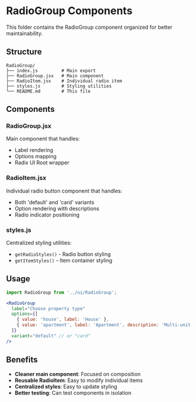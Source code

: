 # RadioGroup Components

This folder contains the RadioGroup component organized for better maintainability.

## Structure

```
RadioGroup/
├── index.js         # Main export
├── RadioGroup.jsx   # Main component
├── RadioItem.jsx    # Individual radio item
├── styles.js        # Styling utilities
└── README.md        # This file
```

## Components

### RadioGroup.jsx
Main component that handles:
- Label rendering
- Options mapping
- Radix UI Root wrapper

### RadioItem.jsx  
Individual radio button component that handles:
- Both 'default' and 'card' variants
- Option rendering with descriptions
- Radio indicator positioning

### styles.js
Centralized styling utilities:
- `getRadioStyles()` - Radio button styling
- `getItemStyles()` - Item container styling

## Usage

```jsx
import RadioGroup from '../ui/RadioGroup';

<RadioGroup
  label="Choose property type"
  options={[
    { value: 'house', label: 'House' },
    { value: 'apartment', label: 'Apartment', description: 'Multi-unit building' }
  ]}
  variant="default" // or "card"
/>
```

## Benefits

- **Cleaner main component**: Focused on composition
- **Reusable RadioItem**: Easy to modify individual items
- **Centralized styles**: Easy to update styling
- **Better testing**: Can test components in isolation 